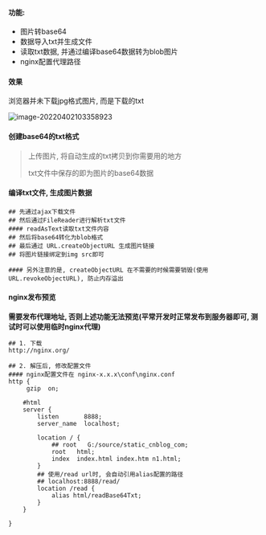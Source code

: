 #### 功能:

- 图片转base64
- 数据导入txt并生成文件
- 读取txt数据, 并通过编译base64数据转为blob图片
- nginx配置代理路径



#### 效果

浏览器并未下载jpg格式图片, 而是下载的txt

![image-20220402103358923](C:\Users\HP\AppData\Roaming\Typora\typora-user-images\image-20220402103358923.png)



#### 创建base64的txt格式

> 上传图片, 将自动生成的txt拷贝到你需要用的地方
>
> txt文件中保存的即为图片的base64数据



#### 编译txt文件, 生成图片数据

```shell
## 先通过ajax下载文件
## 然后通过FileReader进行解析txt文件
#### readAsText读取txt文件内容
## 然后将base64转化为blob格式
## 最后通过 URL.createObjectURL 生成图片链接
## 将图片链接绑定到img src即可

#### 另外注意的是, createObjectURL 在不需要的时候需要销毁(使用URL.revokeObjectURL), 防止内存溢出
```



#### nginx发布预览

**需要发布代理地址, 否则上述功能无法预览(平常开发时正常发布到服务器即可, 测试时可以使用临时nginx代理)**

```shell
## 1. 下载
http://nginx.org/

## 2. 解压后, 修改配置文件
#### nginx配置文件在 nginx-x.x.x\conf\nginx.conf
http {
     gzip  on;

    #html
    server {
        listen       8888;
        server_name  localhost;

        location / {
            ## root   G:/source/static_cnblog_com;
            root   html;
            index  index.html index.htm n1.html;
        }
        ## 使用/read url时, 会自动引用alias配置的路径
        ## localhost:8888/read/
        location /read {
            alias html/readBase64Txt;
        }
    }

}
```

